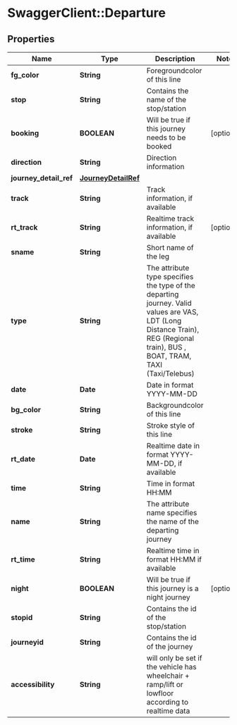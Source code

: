 # SwaggerClient::Departure

## Properties
Name | Type | Description | Notes
------------ | ------------- | ------------- | -------------
**fg_color** | **String** | Foregroundcolor of this line | 
**stop** | **String** | Contains the name of the stop/station | 
**booking** | **BOOLEAN** | Will be true if this journey needs to be booked | [optional] 
**direction** | **String** | Direction information | 
**journey_detail_ref** | [**JourneyDetailRef**](JourneyDetailRef.md) |  | 
**track** | **String** | Track information, if available | 
**rt_track** | **String** | Realtime track information, if available | [optional] 
**sname** | **String** | Short name of the leg | 
**type** | **String** | The attribute type specifies the type of the departing journey. Valid values are VAS, LDT (Long Distance Train), REG (Regional train), BUS , BOAT, TRAM, TAXI (Taxi/Telebus) | 
**date** | **Date** | Date in format YYYY-MM-DD | 
**bg_color** | **String** | Backgroundcolor of this line | 
**stroke** | **String** | Stroke style of this line | 
**rt_date** | **Date** | Realtime date in format YYYY-MM-DD, if available | 
**time** | **String** | Time in format HH:MM | 
**name** | **String** | The attribute name specifies the name of the departing journey | 
**rt_time** | **String** | Realtime time in format HH:MM if available | 
**night** | **BOOLEAN** | Will be true if this journey is a night journey | [optional] 
**stopid** | **String** | Contains the id of the stop/station | 
**journeyid** | **String** | Contains the id of the journey | 
**accessibility** | **String** | will only be set if the vehicle has wheelchair + ramp/lift or lowfloor according to realtime data | 


